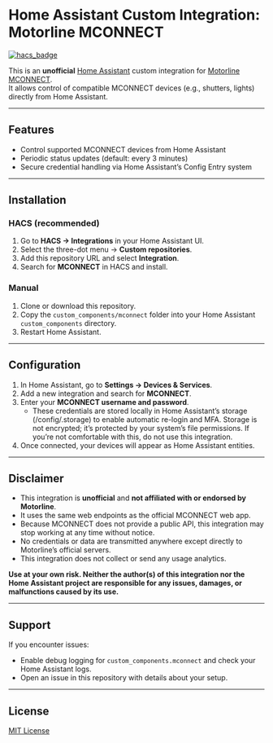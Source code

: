 # Home Assistant Custom Integration: Motorline MCONNECT

[![hacs_badge](https://img.shields.io/badge/HACS-Custom-blue.svg)](https://hacs.xyz/)

This is an **unofficial** [Home Assistant](https://www.home-assistant.io/) custom integration for [Motorline MCONNECT](https://mconnect.motorline.pt/).  
It allows control of compatible MCONNECT devices (e.g., shutters, lights) directly from Home Assistant.

---

## Features
- Control supported MCONNECT devices from Home Assistant
- Periodic status updates (default: every 3 minutes)
- Secure credential handling via Home Assistant’s Config Entry system

---

## Installation

### HACS (recommended)
1. Go to **HACS → Integrations** in your Home Assistant UI.
2. Select the three-dot menu → **Custom repositories**.
3. Add this repository URL and select **Integration**.
4. Search for **MCONNECT** in HACS and install.

### Manual
1. Clone or download this repository.
2. Copy the `custom_components/mconnect` folder into your Home Assistant `custom_components` directory.
3. Restart Home Assistant.

---

## Configuration
1. In Home Assistant, go to **Settings → Devices & Services**.
2. Add a new integration and search for **MCONNECT**.
3. Enter your **MCONNECT username and password**.  
   - These credentials are stored locally in Home Assistant’s storage (/config/.storage) to enable automatic re-login and MFA. Storage is not encrypted; it’s protected by your system’s file permissions. If you’re not comfortable with this, do not use this integration.
4. Once connected, your devices will appear as Home Assistant entities.

---

## Disclaimer

- This integration is **unofficial** and **not affiliated with or endorsed by Motorline**.  
- It uses the same web endpoints as the official MCONNECT web app.  
- Because MCONNECT does not provide a public API, this integration may stop working at any time without notice.  
- No credentials or data are transmitted anywhere except directly to Motorline’s official servers.  
- This integration does not collect or send any usage analytics.  

**Use at your own risk. Neither the author(s) of this integration nor the Home Assistant project are responsible for any issues, damages, or malfunctions caused by its use.**

---

## Support
If you encounter issues:
- Enable debug logging for `custom_components.mconnect` and check your Home Assistant logs.
- Open an issue in this repository with details about your setup.

---

## License
[MIT License](LICENSE)
